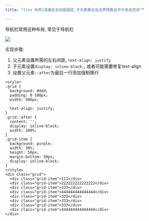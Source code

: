 ```yaml
---
title: "[css 布局]容器左右间距固定,子元素靠左右边界停靠且平分多余空间""

---
```


导航栏常用这种布局, 常见于导航栏

![][1]

实现步骤:

1. 父元素设置所需的左右间距, `text-align: justify`
2. 子元素设置`display: inline-block;`, 或者可能需要修复text-align
3. 设置父元素`::after`为最后一行添加强制换行

```
<style>
.grid {
  background: #ddd;
  padding: 0 100px;
  width: 500px;

  text-align: justify;
}
.grid::after {
  content: '';
  display: inline-block;
  width: 100%;
}
.grid-item {
  background: purple;
  width: 30%;
  height: 50px;
  margin-bottom: 50px;
  display: inline-block;
}
</style>
<div class="grid">
  <div class="grid-item">111</div>
  <div class="grid-item">222222222222222</div>
  <div class="grid-item">333</div>
  <div class="grid-item">444444444444444</div>
  <div class="grid-item">333</div>
  <div class="grid-item">333</div>
  <div class="grid-item">333</div>
  <div class="grid-item">444444444444444</div>
</div>
```


[1]: https://cloud.githubusercontent.com/assets/5894015/9219427/6b394108-410d-11e5-8798-bdc32741c9a4.png
